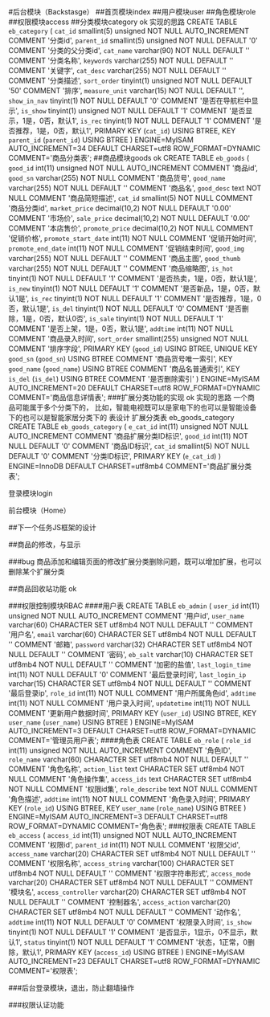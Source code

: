 #后台模块（Backstasge）
##首页模块index
##用户模块user
##角色模块role
##权限模块access
##分类模块category ok
实现的思路
CREATE TABLE `eb_category` (
  `cat_id` smallint(5) unsigned NOT NULL AUTO_INCREMENT COMMENT '分类id',
  `parent_id` smallint(5) unsigned NOT NULL DEFAULT '0' COMMENT '分类的父分类id',
  `cat_name` varchar(90) NOT NULL DEFAULT '' COMMENT '分类名称',
  `keywords` varchar(255) NOT NULL DEFAULT '' COMMENT '关键字',
  `cat_desc` varchar(255) NOT NULL DEFAULT '' COMMENT '分类描述',
  `sort_order` tinyint(1) unsigned NOT NULL DEFAULT '50' COMMENT '排序',
  `measure_unit` varchar(15) NOT NULL DEFAULT '',
  `show_in_nav` tinyint(1) NOT NULL DEFAULT '0' COMMENT '是否在导航栏中显示',
  `is_show` tinyint(1) unsigned NOT NULL DEFAULT '1' COMMENT '是否显示，1是，0否，默认1',
  `is_rec` tinyint(1) NOT NULL DEFAULT '1' COMMENT '是否推荐，1是，0否，默认1',
  PRIMARY KEY (`cat_id`) USING BTREE,
  KEY `parent_id` (`parent_id`) USING BTREE
) ENGINE=MyISAM AUTO_INCREMENT=34 DEFAULT CHARSET=utf8 ROW_FORMAT=DYNAMIC COMMENT='商品分类表';
##商品模块goods ok
CREATE TABLE `eb_goods` (
  `good_id` int(11) unsigned NOT NULL AUTO_INCREMENT COMMENT '商品id',
  `good_sn` varchar(255) NOT NULL COMMENT '商品货号',
  `good_name` varchar(255) NOT NULL DEFAULT '' COMMENT '商品名',
  `good_desc` text NOT NULL COMMENT '商品简短描述',
  `cat_id` smallint(5) NOT NULL COMMENT '商品分类id',
  `market_price` decimal(10,2) NOT NULL DEFAULT '0.00' COMMENT '市场价',
  `sale_price` decimal(10,2) NOT NULL DEFAULT '0.00' COMMENT '本店售价',
  `promote_price` decimal(10,2) NOT NULL COMMENT '促销价格',
  `promote_start_date` int(11) NOT NULL COMMENT '促销开始时间',
  `promote_end_date` int(11) NOT NULL COMMENT '促销结束时间',
  `good_img` varchar(255) NOT NULL DEFAULT '' COMMENT '商品主图',
  `good_thumb` varchar(255) NOT NULL DEFAULT '' COMMENT '商品缩略图',
  `is_hot` tinyint(1) NOT NULL DEFAULT '1' COMMENT '是否热卖，1是，0否，默认1是',
  `is_new` tinyint(1) NOT NULL DEFAULT '1' COMMENT '是否新品，1是，0否，默认1是',
  `is_rec` tinyint(1) NOT NULL DEFAULT '1' COMMENT '是否推荐，1是，0否，默认1是',
  `is_del` tinyint(1) NOT NULL DEFAULT '0' COMMENT '是否删除，1是，0否，默认0否',
  `is_sale` tinyint(1) NOT NULL DEFAULT '1' COMMENT '是否上架，1是，0否，默认1是',
  `addtime` int(11) NOT NULL COMMENT '商品录入时间',
  `sort_order` smallint(255) unsigned NOT NULL COMMENT '排序字段',
  PRIMARY KEY (`good_id`) USING BTREE,
  UNIQUE KEY `good_sn` (`good_sn`) USING BTREE COMMENT '商品货号唯一索引',
  KEY `good_name` (`good_name`) USING BTREE COMMENT '商品名普通索引',
  KEY `is_del` (`is_del`) USING BTREE COMMENT '是否删除索引'
) ENGINE=MyISAM AUTO_INCREMENT=20 DEFAULT CHARSET=utf8 ROW_FORMAT=DYNAMIC COMMENT='商品信息详情表';
###扩展分类功能的实现 ok
实现的思路
一个商品可能属于多个分类下的，
比如，智能电视既可以是家电下的也可以是智能设备下的也可以是智能家居分类下的
表设计 扩展分类表 eb_goods_category
CREATE TABLE `eb_goods_category` (
  `e_cat_id` int(11) unsigned NOT NULL AUTO_INCREMENT COMMENT '商品扩展分类ID标识',
  `good_id` int(11) NOT NULL DEFAULT '0' COMMENT '商品ID标识',
  `cat_id` smallint(5) NOT NULL DEFAULT '0' COMMENT '分类ID标识',
  PRIMARY KEY (`e_cat_id`)
) ENGINE=InnoDB DEFAULT CHARSET=utf8mb4 COMMENT='商品扩展分类表';


登录模块login

前台模块（Home）

##下一个任务JS框架的设计

##商品的修改，与显示

###bug 商品添加和编辑页面的修改扩展分类删除问题，既可以增加扩展，也可以删除某个扩展分类

##商品回收站功能 ok

###权限控制模块RBAC
####用户表
CREATE TABLE `eb_admin` (
  `user_id` int(11) unsigned NOT NULL AUTO_INCREMENT COMMENT '用户id',
  `user_name` varchar(60) CHARACTER SET utf8mb4 NOT NULL DEFAULT '' COMMENT '用户名',
  `email` varchar(60) CHARACTER SET utf8mb4 NOT NULL DEFAULT '' COMMENT '邮箱',
  `password` varchar(32) CHARACTER SET utf8mb4 NOT NULL DEFAULT '' COMMENT '密码',
  `eb_salt` varchar(10) CHARACTER SET utf8mb4 NOT NULL DEFAULT '' COMMENT '加密的盐值',
  `last_login_time` int(11) NOT NULL DEFAULT '0' COMMENT '最后登录时间',
  `last_login_ip` varchar(15) CHARACTER SET utf8mb4 NOT NULL DEFAULT '' COMMENT '最后登录ip',
  `role_id` int(11) NOT NULL COMMENT '用户所属角色id',
  `addtime` int(11) NOT NULL COMMENT '用户录入时间',
  `updatetime` int(11) NOT NULL COMMENT '更新用户数据时间',
  PRIMARY KEY (`user_id`) USING BTREE,
  KEY `user_name` (`user_name`) USING BTREE
) ENGINE=MyISAM AUTO_INCREMENT=3 DEFAULT CHARSET=utf8 ROW_FORMAT=DYNAMIC COMMENT='管理员用户表';
####角色表
CREATE TABLE `eb_role` (
  `role_id` int(11) unsigned NOT NULL AUTO_INCREMENT COMMENT '角色ID',
  `role_name` varchar(60) CHARACTER SET utf8mb4 NOT NULL DEFAULT '' COMMENT '角色名称',
  `action_list` text CHARACTER SET utf8mb4 NOT NULL COMMENT '角色操作集',
  `access_ids` text CHARACTER SET utf8mb4 NOT NULL COMMENT '权限id集',
  `role_describe` text NOT NULL COMMENT '角色描述',
  `addtime` int(11) NOT NULL COMMENT '角色录入时间',
  PRIMARY KEY (`role_id`) USING BTREE,
  KEY `user_name` (`role_name`) USING BTREE
) ENGINE=MyISAM AUTO_INCREMENT=3 DEFAULT CHARSET=utf8 ROW_FORMAT=DYNAMIC COMMENT='角色表';
###权限表
CREATE TABLE `eb_access` (
  `access_id` int(11) unsigned NOT NULL AUTO_INCREMENT COMMENT '权限id',
  `parent_id` int(11) NOT NULL COMMENT '权限父id',
  `access_name` varchar(20) CHARACTER SET utf8mb4 NOT NULL DEFAULT '' COMMENT '权限名称',
  `access_string` varchar(100) CHARACTER SET utf8mb4 NOT NULL DEFAULT '' COMMENT '权限字符串形式',
  `access_mode` varchar(20) CHARACTER SET utf8mb4 NOT NULL DEFAULT '' COMMENT '模块名',
  `access_controller` varchar(20) CHARACTER SET utf8mb4 NOT NULL DEFAULT '' COMMENT '控制器名',
  `access_action` varchar(20) CHARACTER SET utf8mb4 NOT NULL DEFAULT '' COMMENT '动作名',
  `addtime` int(11) NOT NULL DEFAULT '0' COMMENT '权限录入时间',
  `is_show` tinyint(1) NOT NULL DEFAULT '1' COMMENT '是否显示，1显示，0不显示，默认1',
  `status` tinyint(1) NOT NULL DEFAULT '1' COMMENT '状态，1正常，0删除，默认1',
  PRIMARY KEY (`access_id`) USING BTREE
) ENGINE=MyISAM AUTO_INCREMENT=23 DEFAULT CHARSET=utf8 ROW_FORMAT=DYNAMIC COMMENT='权限表';


###后台登录模块，退出，防止翻墙操作

###权限认证功能






























